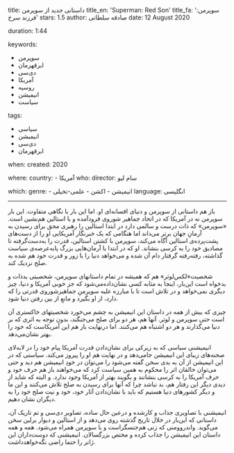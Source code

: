 
title: داستانی جدید از سوپرمن
title_en: 'Superman: Red Son'
title_fa: 'سوپرمن: فرزند سرخ'
stars: 1.5
author: صادقه سلطانی
date: 12 August 2020

duration: 1:44

keywords:
  - سوپرمن
  - ابرقهرمان
  - دی‌سی
  - آمریکا
  - روسیه
  - انیمیشن 
  - سیاست

tags:
  - سیاسی
  - انیمیشن
  - دی‌سی
  - ابرقهرمان  

when:
  created: 2020

where:
  country:
    - آمریکا 
who:
  director: سام لیو

which:
  genre:
    - انیمیشن
    - اکشن
    - علمی-تخیلی
  language: انگلیسی

---

باز هم داستانی از سوپرمن و دنیای افسانه‌ای او. اما این بار با نگاهی متفاوت. این بار سوپرمن نه در آمریکا که در اتحاد جماهیر شوروی فرودآمده و با استالین هم‌نشین است. «سوپرمن» که ذات درست و سالمی دارد در ابتدا استالین را رهبری محق برای رسیدن به آرمانِ جهان برتر می‌داند اما هنگامی که یک خبرنگار آمریکایی او را از دست‌های پشت‌پرده‌ی استالین آگاه می‌کند، سوپرمن با کشتن استالین، قدرت را به‌دست‌گرفته تا مصادیق خود را به کرسی بنشاند. او که در ابتدا با آرمان‌هایی بزرگ پا‌به‌عرصه‌ی سیاست گذاشته، رفته‌رفته گرفتار دام آن شده و می‌خواهد دنیا را با زور و قدرت خود هم‌ شده به صلح نزدیک کند.

شخصیت«لکس‌لوثر» هم که همیشه در تمام داستانهای سوپرمن، شخصیتی بدذات و بدخواه است این‌بار، اینجا به مثابه کسی نشان‌‌داده‌می‌شود که جز خوبی آمریکا و دنیا، چیز دیگری نمی‌خواهد و در تلاش است تا با مبارزه علیه سوپرمن‌ِ جماهیرشوروی قدرتی را که دارد، از او بگیرد و مانعِ از بین رفتن دنیا شود.

چیزی که بیش از همه در داستان این انیمیشن به چشم می‌خورد شخصیتهای خاکستری‌ آن است حتی سوپرمن و لوثر. آنها هم، هر دو برای صلح می‌جنگند، بدون توجه به اثری که بر دنیا می‌گذارند و هر دو اشتباه هم می‌کنند. اما درنهایت باز هم این آمریکاست که خود را بهتر نشان‌می‌دهد.

انیمیشنی سیاسی که به زیرکی برای نشان‌دادن قدرت آمریکا پیام خود را در لابه‌لای صحنه‌های زیبای این انیمیشن جا‌می‌دهد و در نهایت هم او را پیروز می‌کند. سیاستی که در این انیمیشن از آن به بدی سخن گفته می‌شود را می‌توان در خودِ انیمیشن هم دید و حتی می‌توان خالقان اثر را محکوم به همین سیاست کرد که می‌خواهند باز هم حرف خود و حرف آمریکا را به کرسی بنشانند و بگویند بهتر از آمریکا وجود ندارد. و البته که شاید از دیدی دیگر این رفتار هم، بد نباشد چرا که آنها برای رسیدن به صلح تلاش می‌کنند و این ما و دیگر کشورهای دنیا هستیم که باید با نشان‌دادن آثار خود، خود و نیت صلح خود را به‌ دیگران نشان دهیم.

انیمیشنی با تصاویری جذاب و کارشده و درعین حال ساده، تصاویر دی‌سی و تم تاریک آن، داستانی که این‌بار در خلال تاریخ گذشته روی می‌دهد و از استالین و دیوار‌ برلین سخن می‌گوید. واندروومنی که زنی هم‌جنسگراست و با سوپرمن همراه می‌شود. همه و همه داستان این انیمیشن را جذاب کرده و مختص بزرگسالان. انیمیشنی که دوست‌داران این ژانر را حتما راضی نگه‌خواهد‌داشت.